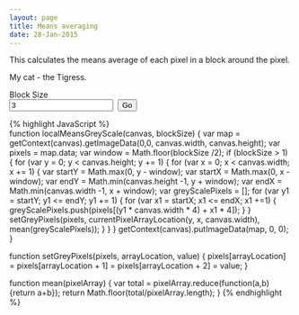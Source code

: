 ```yaml
---
layout: page
title: Means averaging
date: 28-Jan-2015
---
```


This calculates the means average of each pixel in a block around the pixel.

<canvas id="greyScale" />

<div>
My cat - the Tigress.<br />

Block Size<br />
<input id="blockSize"
  value="3"
  data-slider-id='ex1Slider' 
  type="text" 
  data-slider-min="1" 
  data-slider-max="20" 
  data-slider-step="1"
  data-slider-value="3"/>&nbsp;
<input id="go" type="submit" value="Go" /> <span class="processing" style="display:none;" >
  Processing
</span>
<br />
</div>


<canvas id="meanAveraging" />


{% highlight JavaScript %}  
function localMeansGreyScale(canvas, blockSize) {
  var map = getContext(canvas).getImageData(0,0, canvas.width, canvas.height);
  var pixels = map.data;
  var window = Math.floor(blockSize /2);
  if (blockSize > 1) {
    for (var y = 0; y < canvas.height; y += 1) {
      for (var x = 0; x < canvas.width; x += 1) {
        var startY = Math.max(0, y - window);
        var startX = Math.max(0, x - window);
        var endY = Math.min(canvas.height -1, y + window);
        var endX = Math.min(canvas.width -1, x + window);
        var greyScalePixels = [];
        for (var y1 = startY; y1 <= endY; y1 += 1) {
           for (var x1 = startX; x1 <= endX; x1 +=1) {
             greyScalePixels.push(pixels[(y1 * canvas.width * 4) + x1 * 4]);
           }
        }
        setGreyPixels(pixels, currentPixelArrayLocation(y, x, canvas.width), mean(greyScalePixels));
      }
    }
  }
  getContext(canvas).putImageData(map, 0, 0);
}

function setGreyPixels(pixels, arrayLocation, value) {
  pixels[arrayLocation] = pixels[arrayLocation + 1] = pixels[arrayLocation + 2] = value;
}

function mean(pixelArray) {
  var total = pixelArray.reduce(function(a,b) {return a+b});
  return Math.floor(total/pixelArray.length);
}
{% endhighlight %}

<script src="{{ page.base_url }}/assets/js/image.js"></script>
<script>
  $(function() {
    var img = new Image();   // Create new img element
    var greyScaleCanvas = document.getElementById('greyScale');
    var progressBar = $('#progressBar .progress-bar');
    img.addEventListener("load", function() {
      setToCanvas(img, greyScaleCanvas);
      convertToGreyScale(greyScaleCanvas);
      generateBlurredImage($('#blockSize').val());
    }, false);
    
    function generateBlurredImage(blockSize) {
      setToCanvas(img, meanAveraging);
      convertToGreyScale(meanAveraging);
      localMeansGreyScale(meanAveraging, blockSize);
    }
    img.src = '{{ page.base_url }}/img/Ferocious_Tammy.png'; // Set source path
    
    var showProcessing = function displayProcessing() {
      console.log('showProcessing processing');
      $('.processing').hide();
      return $('.processing').html("Processing").fadeIn(20);
    }
    $('#go').click(function() {
      $.when(showProcessing()).done(
        function() {
          console.log("done");
          generateBlurredImage($('#blockSize').val());
          $('.processing').html("Completed");
        }
      )
    });
    
    $('#blockSize').slider({
      formatter: function(value) {
        return 'Current value: ' + value;
      }
    });
  });
  
</script>
